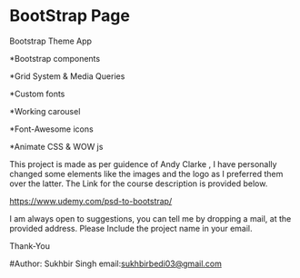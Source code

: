 
# BootStrap Page

Bootstrap Theme App

*Bootstrap components

*Grid System & Media Queries

*Custom fonts

*Working carousel

*Font-Awesome icons

*Animate CSS & WOW js


  
This project is made as per guidence of Andy Clarke , I have personally changed some elements like the images and the logo as I preferred them over the latter. The Link for the course description is provided below.

https://www.udemy.com/psd-to-bootstrap/
  
  I am always open to suggestions, you can tell me by dropping a mail, at the provided address. Please Include the project name in your email.

Thank-You

#Author: Sukhbir Singh
email:sukhbirbedi03@gmail.com


